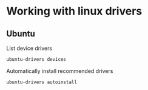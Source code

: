 # Working with linux drivers

## Ubuntu

List device drivers

```sh
ubuntu-drivers devices
```

Automatically install recommended drivers

```sh
ubuntu-drivers autoinstall
```